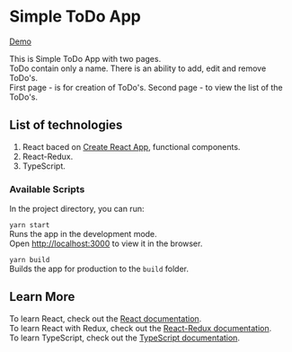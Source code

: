 # Simple ToDo App

[Demo](https://todo-app-3efbe9.netlify.app/)

This is Simple ToDo App with two pages.\
ToDo contain only a name. There is an ability to add, edit and remove ToDo's.\
First page - is for creation of ToDo's. Second page - to view the list of the ToDo's.

## List of technologies

1. React baced on [Create React App](https://github.com/facebook/create-react-app), functional components.
2. React-Redux.
3. TypeScript.

### Available Scripts

In the project directory, you can run:

`yarn start`\
Runs the app in the development mode.\
Open [http://localhost:3000](http://localhost:3000) to view it in the browser.

`yarn build`\
Builds the app for production to the `build` folder.

## Learn More

To learn React, check out the [React documentation](https://reactjs.org/).\
To learn React with Redux, check out the [React-Redux documentation](https://react-redux.js.org/).\
To learn TypeScript, check out the [TypeScript documentation](https://www.typescriptlang.org/docs/).
